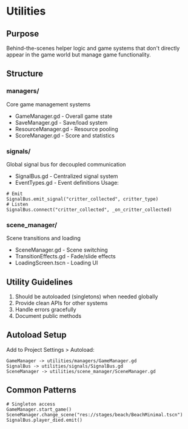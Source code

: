 # Utilities

## Purpose
Behind-the-scenes helper logic and game systems that don't directly appear in the game world but manage game functionality.

## Structure

### managers/
Core game management systems
- GameManager.gd - Overall game state
- SaveManager.gd - Save/load system
- ResourceManager.gd - Resource pooling
- ScoreManager.gd - Score and statistics

### signals/
Global signal bus for decoupled communication
- SignalBus.gd - Centralized signal system
- EventTypes.gd - Event definitions
Usage:
```gdscript
# Emit
SignalBus.emit_signal("critter_collected", critter_type)
# Listen
SignalBus.connect("critter_collected", _on_critter_collected)
```

### scene_manager/
Scene transitions and loading
- SceneManager.gd - Scene switching
- TransitionEffects.gd - Fade/slide effects
- LoadingScreen.tscn - Loading UI

## Utility Guidelines
1. Should be autoloaded (singletons) when needed globally
2. Provide clean APIs for other systems
3. Handle errors gracefully
4. Document public methods

## Autoload Setup
Add to Project Settings > Autoload:
```
GameManager -> utilities/managers/GameManager.gd
SignalBus -> utilities/signals/SignalBus.gd
SceneManager -> utilities/scene_manager/SceneManager.gd
```

## Common Patterns
```gdscript
# Singleton access
GameManager.start_game()
SceneManager.change_scene("res://stages/beach/BeachMinimal.tscn")
SignalBus.player_died.emit()
```
